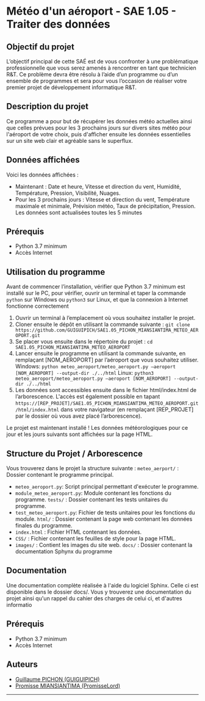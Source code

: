 # Météo d'un aéroport - SAE 1.05 - Traiter des données

## Objectif du projet

L’objectif principal de cette SAÉ est de vous confronter à une problématique professionnelle que vous serez amenés à rencontrer en tant que technicien R&T. Ce problème devra être résolu à l’aide d’un programme ou d’un ensemble de programmes et sera pour vous l’occasion de réaliser votre premier projet de développement informatique R&T.

## Description du projet

Ce programme a pour but de récupérer les données météo actuelles ainsi que celles prévues pour les 3 prochains jours sur divers sites météo pour l'aéroport de votre choix, puis d'afficher ensuite les données essentielles sur un site web clair et agréable sans le superflux. 

## Données affichées

Voici les données affichées :
- Maintenant : Date et heure, Vitesse et direction du vent, Humidité, Température, Pression, Visibilité, Nuages.
- Pour les 3 prochains jours : Vitesse et direction du vent, Température maximale et minimale, Prévision météo, Taux de précipitation, Pression.
Les données sont actualisées toutes les 5 minutes

## Prérequis 

- Python 3.7 minimum
- Accès Internet

## Utilisation du programme

Avant de commencer l’installation, vérifier que Python 3.7 minimum est installé sur le PC, pour vérifier, ouvrir un terminal et taper la commande `python` sur Windows ou `python3` sur Linux, et que la connexion à Internet fonctionne correctement
1) Ouvrir un terminal à l’emplacement où vous souhaitez installer le projet.
2) Cloner ensuite le dépôt en utilisant la commande suivante : `git clone https://github.com/GUIGUIPICH/SAE1.05_PICHON_MIANSIANTIMA_METEO_AEROPORT.git` 
3) Se placer vous ensuite dans le répertoire du projet : `cd SAE1.05_PICHON_MIANSIANTIMA_METEO_AEROPORT`
4) Lancer ensuite le programme en utilisant la commande suivante, en remplaçant [NOM_AEROPORT] par l’aéroport que vous souhaitez utiliser.
Windows: `python meteo_aeroport/meteo_aeroport.py –aeroport [NOM_AEROPORT] --output-dir ./../html`
Linux: `python3 meteo_aeroport/meteo_aeroport.py –aeroport [NOM_AEROPORT] --output-dir ./../html`
5) Les données sont accessibles ensuite dans le fichier html/index.html de l’arborescence. L'accès est également possible en tapant `https://[REP_PROJET]/SAE1.05_PICHON_MIANSIANTIMA_METEO_AEROPORT.git/html/index.html` dans votre navigateur (en remplaçant [REP_PROJET] par le dossier où vous avez placé l’arborescence).

Le projet est maintenant installé ! Les données météorologiques pour ce jour et les jours suivants sont affichées sur la page HTML. 


## Structure du Projet / Arborescence

Vous trouverez dans le projet la structure suivante :
`meteo_aerport/` : Dossier contenant le programme principal.
- `meteo_aeroport.py`: Script principal permettant d'exécuter le programme.
- `module_meteo_aeroport.py`: Module contenant les fonctions du programme.
`tests/` : Dossier contenant les tests unitaires du programme.
- `test_meteo_aeroport.py`: Fichier de tests unitaires pour les fonctions du module.
`html/` : Dossier contenant la page web contenant les données finales du programme.
- `index.html` : Fichier HTML contenant les données.
- `CSS/` : Fichier contenant les feuilles de style pour la page HTML.
- `images/` : Contient les images du site web.
`docs/` : Dossier contenant la documentation Sphynx du programme

## Documentation

Une documentation complète réalisée à l'aide du logiciel Sphinx. Celle ci est disponible dans le dossier docs/. Vous y trouverez une documentation du projet ainsi qu'un rappel du cahier des charges de celui ci, et d'autres informatio

## Prérequis

- Python 3.7 minimum
- Accès Internet

## Auteurs

- [Guillaume PICHON (GUIGUIPICH)](mailto:guillaume.pichon@etu.univ-poitiers.fr)
- [Promisse MIANSIANTIMA (PromisseLord)](mailto:promisse.miansiantima@etu.univ-poitiers.fr)
  
---
